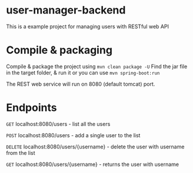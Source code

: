 # user-manager-backend
This is a example project for managing users with RESTful web API

# Compile & packaging
Compile & package the project using `mvn clean package -U`
Find the jar file in the target folder, & run it or you can use `mvn spring-boot:run`

The REST web service will run on 8080 (default tomcat) port.

# Endpoints
`GET`    localhost:8080/users - list all the users

`POST`   localhost:8080/users - add a single user to the list

`DELETE` localhost:8080/users/{username} - delete the user with username from the list

`GET`    localhost:8080/users/{username} - returns the user with username
